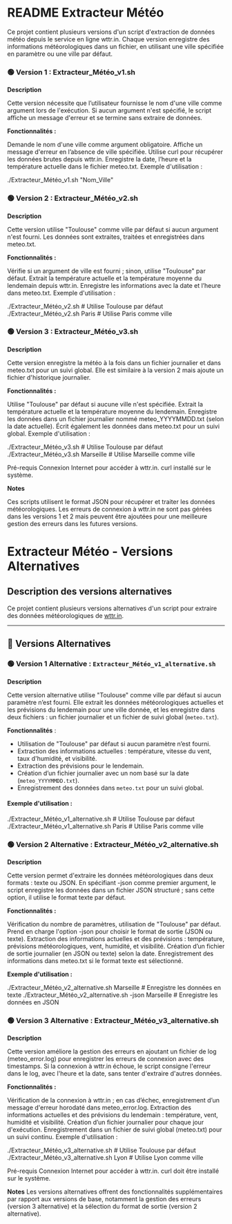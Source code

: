 # README **Extracteur Météo**

Ce projet contient plusieurs versions d'un script d'extraction de données météo depuis le service en ligne wttr.in.
Chaque version enregistre des informations météorologiques dans un fichier, en utilisant une ville spécifiée en paramètre ou une ville par défaut.

### 🟢 Version 1 : Extracteur_Météo_v1.sh
**Description**

Cette version nécessite que l’utilisateur fournisse le nom d'une ville comme argument lors de l'exécution. Si aucun argument n'est spécifié, le script affiche un message d'erreur et se termine sans extraire de données.

**Fonctionnalités :**

Demande le nom d'une ville comme argument obligatoire.
Affiche un message d'erreur en l’absence de ville spécifiée.
Utilise curl pour récupérer les données brutes depuis wttr.in.
Enregistre la date, l’heure et la température actuelle dans le fichier meteo.txt.
Exemple d'utilisation :


./Extracteur_Météo_v1.sh "Nom_Ville"
                           
### 🟢 Version 2 : Extracteur_Météo_v2.sh

**Description**

Cette version utilise "Toulouse" comme ville par défaut si aucun argument n'est fourni. Les données sont extraites, traitées et enregistrées dans meteo.txt.

**Fonctionnalités :**

Vérifie si un argument de ville est fourni ; sinon, utilise "Toulouse" par défaut.
Extrait la température actuelle et la température moyenne du lendemain depuis wttr.in.
Enregistre les informations avec la date et l’heure dans meteo.txt.
Exemple d'utilisation :

./Extracteur_Météo_v2.sh            # Utilise Toulouse par défaut
./Extracteur_Météo_v2.sh Paris       # Utilise Paris comme ville

### 🟢 Version 3 : Extracteur_Météo_v3.sh

**Description**

Cette version enregistre la météo à la fois dans un fichier journalier et dans meteo.txt pour un suivi global. Elle est similaire à la version 2 mais ajoute un fichier d'historique journalier.

**Fonctionnalités :**

Utilise "Toulouse" par défaut si aucune ville n'est spécifiée.
Extrait la température actuelle et la température moyenne du lendemain.
Enregistre les données dans un fichier journalier nommé meteo_YYYYMMDD.txt (selon la date actuelle).
Écrit également les données dans meteo.txt pour un suivi global.
Exemple d'utilisation :


./Extracteur_Météo_v3.sh            # Utilise Toulouse par défaut
./Extracteur_Météo_v3.sh Marseille   # Utilise Marseille comme ville

Pré-requis
Connexion Internet pour accéder à wttr.in.
curl installé sur le système.

**Notes**

Ces scripts utilisent le format JSON pour récupérer et traiter les données météorologiques.
Les erreurs de connexion à wttr.in ne sont pas gérées dans les versions 1 et 2 mais peuvent être ajoutées pour une meilleure gestion des erreurs dans les futures versions.

# **Extracteur Météo - Versions Alternatives**

## Description des versions alternatives

Ce projet contient plusieurs versions alternatives d'un script pour extraire des données météorologiques de [wttr.in](https://wttr.in/). 

---

## 📄 Versions Alternatives

### 🟢 Version 1 Alternative : `Extracteur_Météo_v1_alternative.sh`

**Description**

Cette version alternative utilise "Toulouse" comme ville par défaut si aucun paramètre n’est fourni. Elle extrait les données météorologiques actuelles et les prévisions du lendemain pour une ville donnée, et les enregistre dans deux fichiers : un fichier journalier et un fichier de suivi global (`meteo.txt`).

**Fonctionnalités** :

- Utilisation de "Toulouse" par défaut si aucun paramètre n’est fourni.
- Extraction des informations actuelles : température, vitesse du vent, taux d'humidité, et visibilité.
- Extraction des prévisions pour le lendemain.
- Création d’un fichier journalier avec un nom basé sur la date (`meteo_YYYYMMDD.txt`).
- Enregistrement des données dans `meteo.txt` pour un suivi global.

#### Exemple d'utilisation :

./Extracteur_Météo_v1_alternative.sh        # Utilise Toulouse par défaut
./Extracteur_Météo_v1_alternative.sh Paris   # Utilise Paris comme ville

### 🟢 Version 2 Alternative : Extracteur_Météo_v2_alternative.sh

**Description**

Cette version permet d'extraire les données météorologiques dans deux formats : texte ou JSON. En spécifiant -json comme premier argument, le script enregistre les données dans un fichier JSON structuré ; sans cette option, il utilise le format texte par défaut.

**Fonctionnalités :**

Vérification du nombre de paramètres, utilisation de "Toulouse" par défaut.
Prend en charge l'option -json pour choisir le format de sortie (JSON ou texte).
Extraction des informations actuelles et des prévisions : température, prévisions météorologiques, vent, humidité, et visibilité.
Création d’un fichier de sortie journalier (en JSON ou texte) selon la date.
Enregistrement des informations dans meteo.txt si le format texte est sélectionné.

**Exemple d'utilisation :**

./Extracteur_Météo_v2_alternative.sh Marseille          # Enregistre les données en texte
./Extracteur_Météo_v2_alternative.sh -json Marseille    # Enregistre les données en JSON

### 🟢 Version 3 Alternative : Extracteur_Météo_v3_alternative.sh

**Description**

Cette version améliore la gestion des erreurs en ajoutant un fichier de log (meteo_error.log) pour enregistrer les erreurs de connexion avec des timestamps. Si la connexion à wttr.in échoue, le script consigne l'erreur dans le log, avec l'heure et la date, sans tenter d'extraire d'autres données.

**Fonctionnalités :**

Vérification de la connexion à wttr.in ; en cas d’échec, enregistrement d’un message d'erreur horodaté dans meteo_error.log.
Extraction des informations actuelles et des prévisions du lendemain : température, vent, humidité et visibilité.
Création d’un fichier journalier pour chaque jour d'exécution.
Enregistrement dans un fichier de suivi global (meteo.txt) pour un suivi continu.
Exemple d'utilisation :

./Extracteur_Météo_v3_alternative.sh                # Utilise Toulouse par défaut
./Extracteur_Météo_v3_alternative.sh Lyon           # Utilise Lyon comme ville

Pré-requis
Connexion Internet pour accéder à wttr.in.
curl doit être installé sur le système.

**Notes**
Les versions alternatives offrent des fonctionnalités supplémentaires par rapport aux versions de base, notamment la gestion des erreurs (version 3 alternative) et la sélection du format de sortie (version 2 alternative).
